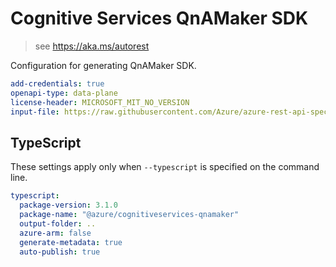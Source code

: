 # Cognitive Services QnAMaker SDK

> see https://aka.ms/autorest

Configuration for generating QnAMaker SDK.

```yaml
add-credentials: true
openapi-type: data-plane
license-header: MICROSOFT_MIT_NO_VERSION
input-file: https://raw.githubusercontent.com/Azure/azure-rest-api-specs/master/specification/cognitiveservices/data-plane/QnAMaker/stable/v4.0/QnAMaker.json
```

## TypeScript

These settings apply only when `--typescript` is specified on the command line.

```yaml $(typescript)
typescript:
  package-version: 3.1.0
  package-name: "@azure/cognitiveservices-qnamaker"
  output-folder: ..
  azure-arm: false
  generate-metadata: true
  auto-publish: true
```
